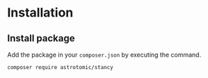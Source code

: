 # Installation

## Install package

Add the package in your `composer.json` by executing the command.

```bash
composer require astrotomic/stancy
```

